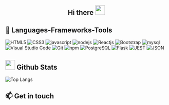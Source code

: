 
<!--
**francoparavan/francoparavan** is a ✨ _special_ ✨ repository because its `README.md` (this file) appears on your GitHub profile.

Here are some ideas to get you started:

- 🔭 I’m currently working on ...
- 🌱 I’m currently learning ...
- 👯 I’m looking to collaborate on ...
- 🤔 I’m looking for help with ...
- 💬 Ask me about ...
- 📫 How to reach me: ...
- 😄 Pronouns: ...
- ⚡ Fun fact: ...
-->
<h2 align="center">Hi there <img src="https://media.giphy.com/media/hvRJCLFzcasrR4ia7z/giphy.gif" width="30"></h2>

## :robot: Languages-Frameworks-Tools
![HTML5](https://img.shields.io/badge/html5-%23E34F26.svg?style=for-the-badge&logo=html5&logoColor=white)
![CSS3](https://img.shields.io/badge/css3-%231572B6.svg?style=for-the-badge&logo=css3&logoColor=white)
![javascript](https://img.shields.io/badge/javascript%20-%23323330.svg?&style=for-the-badge&logo=javascript&logoColor=%23F7DF1E)
![nodejs](https://img.shields.io/badge/node.js%20-%2343853D.svg?&style=for-the-badge&logo=node.js&logoColor=white)
![Reactjs](https://img.shields.io/badge/react%20-%2320232a.svg?&style=for-the-badge&logo=react&logoColor=%2361DAFB)
![Bootstrap](https://img.shields.io/badge/bootstrap%20-%23563D7C.svg?&style=for-the-badge&logo=bootstrap&logoColor=white)
![mysql](https://img.shields.io/badge/mysql-4479A1.svg?style=for-the-badge&logo=mysql&logoColor=white)
![Visual Studio Code](https://img.shields.io/badge/Visual%20Studio%20Code-0078d7.svg?style=for-the-badge&logo=visual-studio-code&logoColor=white)
![Git](https://img.shields.io/badge/git-%23F05033.svg?style=for-the-badge&logo=git&logoColor=white)
![npm](https://img.shields.io/badge/npm-CB3837.svg?style=for-the-badge&logo=npm&logoColor=white)
![PostgreSQL](https://img.shields.io/badge/PostgreSQL-316192?style=for-the-badge&logo=postgresql&logoColor=white)
![Flask](https://img.shields.io/badge/Flask-000000?style=for-the-badge&logo=flask&logoColor=white)
![JEST](https://img.shields.io/badge/JEST-9C4860?style=for-the-badge&logo=jest&logoColor=white)
![JSON](https://img.shields.io/badge/JSON-979797?style=for-the-badge&logo=json&logoColor=white)









## <img src="https://media.giphy.com/media/iY8CRBdQXODJSCERIr/giphy.gif" width="30"> Github Stats
![Top Langs](https://github-readme-stats.vercel.app/api/top-langs/?username=francoparavan&layout=compact&theme=dark&hide_border=true)

## :mailbox: Get in touch

